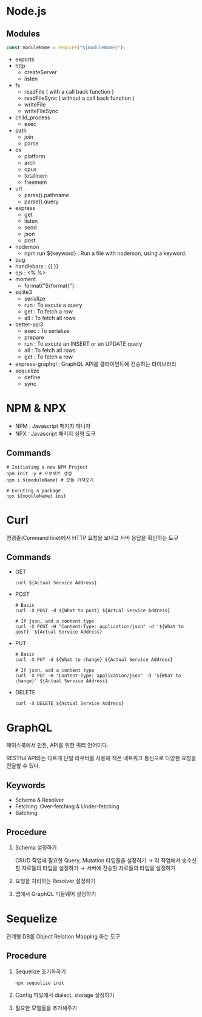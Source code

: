 # Node.js

## Modules

```js
const moduleName = require("${moduleName}");
```

- exports
- http
  - createServer
  - listen
- fs
  - readFile ( with a call back function )
  - readFileSync ( without a call back function )
  - writeFile
  - writeFileSync
- child_process
  - exec
- path
  - join
  - parse
- os
  - platform
  - arch
  - cpus
  - totalmem
  - freemem
- url
  - parse().pathname
  - parse().query
- express
  - get
  - listen
  - send
  - json
  - post
- nodemon
  - npm run ${keyword} : Run a file with nodemon, using a keyword.
- pug
- handlebars : {{ }}
- ejs : <% %>
- moment
  - format("${format}")
- sqlite3
  - serialize
  - run : To excute a query
  - get : To fetch a row
  - all : To fetch all rows
- better-sql3
  - exec : To serialize
  - prepare
  - run : To excute an INSERT or an UPDATE query
  - all : To fetch all rows
  - get : To fetch a row
- express-graphql : GraphQL API를 클라이언트에 전송하는 라이브러리
- sequelize
  - define
  - sync

# NPM & NPX

- NPM : Javascript 패키지 매니저
- NPX : Javascript 패키지 실행 도구

## Commands

```shell
# Initiating a new NPM Project
npm init -y # 프로젝트 생성
npm i ${moduleName} # 모듈 가져오기

# Excuting a package
npx ${moduleName} init
```

# Curl

명령줄(Command line)에서 HTTP 요청을 보내고 서버 응답을 확인하는 도구

## Commands

- GET

  ```shell
  curl ${Actual Service Address}
  ```

- POST

  ```shell
  # Basic
  curl -X POST -d ${What to post} ${Actual Service Address}

  # If json, add a content type
  curl -X POST -H "Content-Type: application/json" -d '${What to post}' ${Actual Service Address}
  ```

- PUT

  ```shell
  # Basic
  curl -X PUT -d ${What to change} ${Actual Service Address}

  # If json, add a content type
  curl -X PUT -H "Content-Type: application/json" -d '${What to change}' ${Actual Service Address}
  ```

- DELETE

  ```shell
  curl -X DELETE ${Actual Service Address}
  ```

# GraphQL

페이스북에서 만든, API를 위한 쿼리 언어이다.

RESTful API와는 다르게 단일 라우터를 사용해 적은 네트워크 통신으로 다양한 요청을 전달할 수 있다.

## Keywords

- Schema & Resolver
- Fetching: Over-fetching & Under-fetching
- Batching

## Procedure

1. Schema 설정하기

   CRUD 작업에 필요한 Query, Mutation 타입들을 설정하기 → 각 작업에서 송수신할 자료들의 타입을 설정하기 → 서버에 전송할 자료들의 타입을 설정하기

2. 요청을 처리하는 Resolver 설정하기

3. 앱에서 GraphQL 미들웨어 설정하기

# Sequelize

관계형 DB를 Object Relation Mapping 하는 도구

## Procedure

1. Sequelize 초기화하기

   ```shell
   npx sequelize init
   ```

2. Config 파일에서 dialect, storage 설정하기

3. 필요한 모델들을 추가해주기
